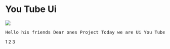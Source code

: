 <!-- Title -->
<h1>You Tube Ui</h1>

<img src="https://firebasestorage.googleapis.com/v0/b/github-209c5.appspot.com/o/Picsart_22-07-29_17-30-18-373.jpg?alt=media&token=dfea2ff6-2642-499a-af7f-32a99621633d">

<!-- des -->
<pre>Hello his friends Dear ones Project Today we are Ui You Tube
</pre>

<!-- view -->
<link>

<!-- code -->
1
2
3

